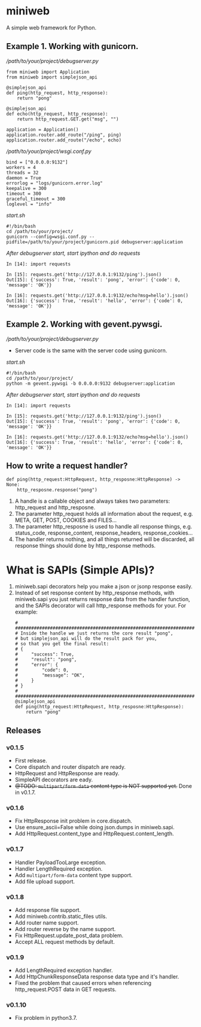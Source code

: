# miniweb

A simple web framework for Python.

## Example 1. Working with gunicorn.

*/path/to/your/project/debugserver.py*

```
from miniweb import Application
from miniweb import simplejson_api

@simplejson_api
def ping(http_request, http_response):
    return "pong"

@simplejson_api
def echo(http_request, http_response):
    return http_request.GET.get("msg", "")

application = Application()
application.router.add_route("/ping", ping)
application.router.add_route("/echo", echo)
```

*/path/to/your/project/wsgi.conf.py*

```
bind = ["0.0.0.0:9132"]
workers = 4
threads = 32
daemon = True
errorlog = "logs/gunicorn.error.log"
keepalive = 300
timeout = 300
graceful_timeout = 300
loglevel = "info"
```

*start.sh*

```
#!/bin/bash
cd /path/to/your/project/
gunicorn --config=wsgi.conf.py --pidfile=/path/to/your/project/gunicorn.pid debugserver:application
```

*After debugserver start, start ipython and do requests*

```
In [14]: import requests

In [15]: requests.get('http://127.0.0.1:9132/ping').json()
Out[15]: {'success': True, 'result': 'pong', 'error': {'code': 0, 'message': 'OK'}}

In [16]: requests.get('http://127.0.0.1:9132/echo?msg=hello').json()
Out[16]: {'success': True, 'result': 'hello', 'error': {'code': 0, 'message': 'OK'}}
```

## Example 2. Working with gevent.pywsgi.

*/path/to/your/project/debugserver.py*

- Server code is the same with the server code using gunicorn.

*start.sh*

```
#!/bin/bash
cd /path/to/your/project/
python -m gevent.pywsgi -b 0.0.0.0:9132 debugserver:application
```

*After debugserver start, start ipython and do requests*

```
In [14]: import requests

In [15]: requests.get('http://127.0.0.1:9132/ping').json()
Out[15]: {'success': True, 'result': 'pong', 'error': {'code': 0, 'message': 'OK'}}

In [16]: requests.get('http://127.0.0.1:9132/echo?msg=hello').json()
Out[16]: {'success': True, 'result': 'hello', 'error': {'code': 0, 'message': 'OK'}}
```

## How to write a request handler?

```
def ping(http_request:HttpRequest, http_resposne:HttpResponse) -> None:
    http_resposne.response("pong")
```

1. A handle is a callable object and always takes two parameters: http_request and http_resposne.
1. The parameter http_request holds all information about the request, e.g. META, GET, POST, COOKIES and FILES...
1. The parameter http_resposne is used to handle all response things, e.g. status_code, response_content, response_headers, response_cookies...
1. The handler returns nothing, and all things returned will be discarded, all response things should done by http_response methods.

# What is SAPIs (Simple APIs)?

1. miniweb.sapi decorators help you make a json or jsonp response easily.
1. Instead of set response content by http_response methods, with miniweb.sapi you just returns response data from the handler function, and the SAPIs decorator will call http_response methods for your. For example:
    ```
    # ###################################################################
    # Inside the handle we just returns the core result "pong",
    # but simplejson_api will do the result pack for you,
    # so that you get the final result:
    # {
    #     "success": True,
    #     "result": "pong",
    #     "error": {
    #         "code": 0,
    #         "message": "OK",
    #     }   
    # }
    # ###################################################################
    @simplejson_api
    def ping(http_request:HttpRequest, http_resposne:HttpResponse):
        return "pong"

    ```

## Releases

### v0.1.5 

- First release.
- Core dispatch and router dispatch are ready.
- HttpRequest and HttpResponse are ready.
- SimpleAPI decorators are eady.
- ~~@TODO: `multipart/form-data` content type is NOT supported yet.~~ Done in v0.1.7.

### v0.1.6

- Fix HttpResponse init problem in core.dispatch.
- Use ensure_ascii=False while doing json.dumps in miniweb.sapi.
- Add HttpRequest.content_type and HttpRequest.content_length.

### v0.1.7

- Handler PayloadTooLarge exception.
- Handler LengthRequired exception.
- Add `multipart/form-data` content type support.
- Add file upload support.

### v0.1.8

- Add response file support.
- Add miniweb.contrib.static_files utils.
- Add router name support.
- Add router reverse by the name support.
- Fix HttpRequest.update_post_data problem.
- Accept ALL request methods by default.

### v0.1.9

- Add LengthRequired exception handler.
- Add HttpChunkResponseData response data type and it's handler.
- Fixed the problem that caused errors when referencing http_request.POST data in GET requests.

### v0.1.10

- Fix problem in python3.7.